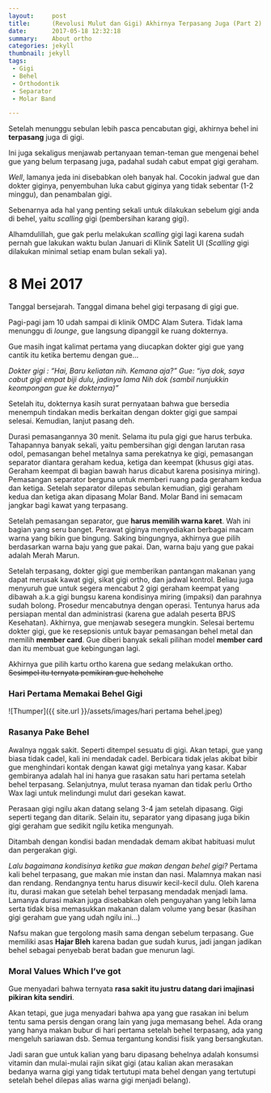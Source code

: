 ```yaml
---
layout:     post
title:      (Revolusi Mulut dan Gigi) Akhirnya Terpasang Juga (Part 2)
date:       2017-05-18 12:32:18
summary:    About ortho
categories: jekyll
thumbnail: jekyll
tags:
 - Gigi
 - Behel
 - Orthodontik
 - Separator
 - Molar Band

---
```

Setelah menunggu sebulan lebih pasca pencabutan gigi, akhirnya behel ini __terpasang__ juga di gigi.

Ini juga sekaligus menjawab pertanyaan teman-teman gue mengenai behel gue yang belum terpasang juga, padahal sudah cabut empat gigi geraham.

_Well_, lamanya jeda ini disebabkan oleh banyak hal. Cocokin jadwal gue dan dokter giginya, penyembuhan luka cabut giginya yang tidak sebentar (1-2 minggu), dan penambalan gigi.

Sebenarnya ada hal yang penting sekali untuk dilakukan sebelum gigi anda di behel, yaitu _scalling_ gigi (pembersihan karang gigi).

Alhamdulillah, gue gak perlu melakukan _scalling_ gigi lagi karena sudah pernah gue lakukan waktu bulan Januari di Klinik Satelit UI (_Scalling_ gigi dilakukan minimal setiap enam bulan sekali ya).

# 8 Mei 2017

Tanggal bersejarah. Tanggal dimana behel gigi terpasang di gigi gue.

Pagi-pagi jam 10 udah sampai di klinik OMDC Alam Sutera. Tidak lama menunggu di _lounge_, gue langsung dipanggil ke ruang dokternya.

Gue masih ingat kalimat pertama yang diucapkan dokter gigi gue yang cantik itu ketika bertemu dengan gue...

_Dokter gigi : “Hai, Baru keliatan nih. Kemana aja?”
Gue: “iya dok, saya cabut gigi empat biji dulu, jadinya lama Nih dok (sambil nunjukkin keompongan gue ke dokternya)”_

Setelah itu, dokternya kasih surat pernyataan bahwa gue bersedia menempuh tindakan medis berkaitan dengan dokter gigi gue sampai selesai. Kemudian, lanjut pasang deh.

Durasi pemasangannya 30 menit. Selama itu pula gigi gue harus terbuka. Tahapannya banyak sekali, yaitu pembersihan gigi dengan larutan rasa odol, pemasangan behel metalnya sama perekatnya ke gigi, pemasangan separator diantara geraham kedua, ketiga dan keempat (khusus gigi atas. Geraham keempat di bagian bawah harus dicabut karena posisinya miring). Pemasangan separator berguna untuk memberi ruang pada geraham kedua dan ketiga. Setelah separator dilepas sebulan kemudian, gigi geraham kedua dan ketiga akan dipasang Molar Band. Molar Band ini semacam jangkar bagi kawat yang terpasang.

Setelah pemasangan separator, gue __harus memilih warna karet__. Wah ini bagian yang seru banget. Perawat giginya menyediakan berbagai macam warna yang bikin gue bingung. Saking bingungnya, akhirnya gue pilih berdasarkan warna baju yang gue pakai. Dan, warna baju yang gue pakai adalah Merah Marun.

Setelah terpasang, dokter gigi gue memberikan pantangan makanan yang dapat merusak kawat gigi, sikat gigi ortho, dan jadwal kontrol. Beliau juga menyuruh gue untuk segera mencabut 2 gigi geraham keempat yang dibawah a.k.a gigi bungsu karena kondisinya miring (impaksi) dan parahnya sudah bolong. Prosedur mencabutnya dengan operasi. Tentunya harus ada persiapan mental dan administrasi (karena gue adalah peserta BPJS Kesehatan). Akhirnya, gue menjawab sesegera mungkin.
Selesai bertemu dokter gigi, gue ke resepsionis untuk bayar pemasangan behel metal dan memilih __member card__. Gue diberi banyak sekali pilihan model __member card__ dan itu membuat gue kebingungan lagi.

Akhirnya gue pilih kartu ortho karena gue sedang melakukan ortho. <del>Sesimpel itu ternyata pemikiran gue hehehehe</del>

### Hari Pertama Memakai Behel Gigi

![Thumper]({{ site.url }}/assets/images/hari pertama behel.jpeg)

### Rasanya Pake Behel

Awalnya nggak sakit. Seperti ditempel sesuatu di gigi. Akan tetapi, gue yang biasa tidak cadel, kali ini mendadak cadel. Berbicara tidak jelas akibat bibir gue menghindari kontak dengan kawat gigi metalnya yang kasar. Kabar gembiranya adalah hal ini hanya gue rasakan satu hari pertama setelah behel terpasang. Selanjutnya, mulut terasa nyaman dan tidak perlu Ortho Wax lagi untuk melindungi mulut dari gesekan kawat.

Perasaan gigi ngilu akan datang selang 3-4 jam setelah dipasang. Gigi seperti tegang dan ditarik. Selain itu, separator yang dipasang juga bikin gigi geraham gue sedikit ngilu ketika mengunyah.

Ditambah dengan kondisi badan mendadak demam akibat habituasi mulut dan pergerakan gigi.

_Lalu bagaimana kondisinya ketika gue makan dengan behel gigi?_
Pertama kali behel terpasang, gue makan mie instan dan nasi. Malamnya makan nasi dan rendang. Rendangnya tentu harus disuwir kecil-kecil dulu. Oleh karena itu, durasi makan gue setelah behel terpasang mendadak menjadi lama. Lamanya durasi makan juga disebabkan oleh penguyahan yang lebih lama serta tidak bisa memasukkan makanan dalam volume yang besar (kasihan gigi geraham gue yang udah ngilu ini...)

Nafsu makan gue tergolong masih sama dengan sebelum terpasang. Gue memiliki asas __Hajar Bleh__ karena badan gue sudah kurus, jadi jangan jadikan behel sebagai penyebab berat badan gue menurun lagi.

### Moral Values Which I’ve got

Gue menyadari bahwa ternyata __rasa sakit itu justru datang dari imajinasi pikiran kita sendiri__.

Akan tetapi, gue juga menyadari bahwa apa yang gue rasakan ini belum tentu sama persis dengan orang lain yang juga memasang behel. Ada orang yang hanya makan bubur di hari pertama setelah behel terpasang, ada yang mengeluh sariawan dsb. Semua tergantung kondisi fisik yang bersangkutan.

Jadi saran gue untuk kalian yang baru dipasang behelnya adalah konsumsi vitamin dan mulai-mulai rajin sikat gigi (atau kalian akan merasakan bedanya warna gigi yang tidak tertutupi mata behel dengan yang tertutupi setelah behel dilepas alias warna gigi menjadi belang).
